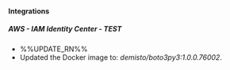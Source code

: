 
#### Integrations

##### AWS - IAM Identity Center - TEST

- %%UPDATE_RN%%
- Updated the Docker image to: *demisto/boto3py3:1.0.0.76002*.
